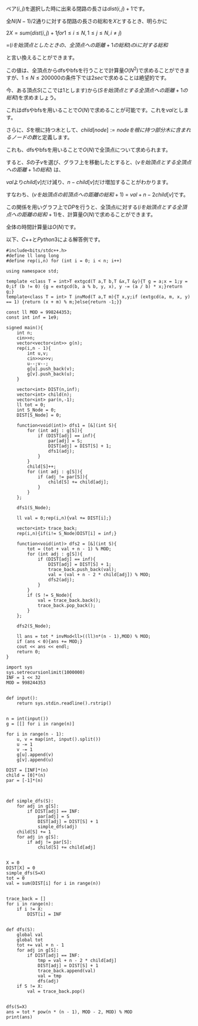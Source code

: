 ペア$(i,j)$を選択した時に出来る閉路の長さは$dist(i,j) + 1$です。

全$N(N - 1)/2$通りに対する閉路の長さの総和を$X$とするとき、明らかに

$2X = sum(dist(i,j) + 1　for　1 \le i \le N, 1\le j \le N, i \neq j)$

=$(iを始頂点としたときの、全頂点への距離 + 1 の総和)のiに対する総和$

と言い換えることができます。

この値は、全頂点からdfsやbfsを行うことで計算量$O(N^2)$で求めることができますが、$1 \le N \le 200000$の条件下では$2sec$で求めることは絶望的です。

今、ある頂点$S$(ここでは$1$とします)から($Sを始頂点とする全頂点への距離 + 1 の総和$)を求めましょう。

これはdfsやbfsを用いることで$O(N)$で求めることが可能です。これを$val$とします。

さらに、$S$を根に持つ木として、$child[node] := nodeを根に持つ部分木に含まれるノードの数$と定義します。

これも、dfsやbfsを用いることで$O(N)$で全頂点について求められます。

すると、$S$の子$v$を選び、グラフ上を移動したとすると、($vを始頂点とする全頂点への距離 + 1の総和$) は、

$val$より$child[v]$だけ減り、$n - child[v]$だけ増加することがわかります。

すなわち、($vを始頂点の前頂点への距離の総和 + 1$) = $val + n - 2child[v]$です。

この関係を用いグラフ上で$DP$を行うと、全頂点$i$に対する($iを始頂点とする全頂点への距離の総和 + 1$)を、計算量$O(N)$で求めることができます。

全体の時間計算量は$O(N)$です。

以下、$C{++}$と$Python3$による解答例です。

```C++での解答例(227ms)
#include<bits/stdc++.h>
#define ll long long
#define rep(i,n) for (int i = 0; i < n; i++)

using namespace std;

template <class T = int>T extgcd(T a,T b,T &x,T &y){T g = a;x = 1;y = 0;if (b != 0) {g = extgcd(b, a % b, y, x), y -= (a / b) * x;}return g;}
template<class T = int> T invMod(T a,T m){T x,y;if (extgcd(a, m, x, y) == 1) {return (x + m) % m;}else{return -1;}}

const ll MOD = 998244353;
const int inf = 1e9;

signed main(){
    int n;
    cin>>n;
    vector<vector<int>> g(n);
    rep(i,n - 1){
        int u,v;
        cin>>u>>v;
        u--;v--;
        g[u].push_back(v);
        g[v].push_back(u);
    }

    vector<int> DIST(n,inf);
    vector<int> child(n);
    vector<int> par(n,-1);
    ll tot = 0;
    int S_Node = 0;
    DIST[S_Node] = 0;

    function<void(int)> dfs1 = [&](int S){
        for (int adj : g[S]){
            if (DIST[adj] == inf){
                par[adj] = S;
                DIST[adj] = DIST[S] + 1;
                dfs1(adj);
            }
        }
        child[S]++;
        for (int adj : g[S]){
            if (adj != par[S]){
                child[S] += child[adj];
            }
        }
    };

    dfs1(S_Node);

    ll val = 0;rep(i,n){val += DIST[i];}

    vector<int> trace_back;
    rep(i,n){if(i!= S_Node)DIST[i] = inf;}

    function<void(int)> dfs2 = [&](int S){
        tot = (tot + val + n - 1) % MOD;
        for (int adj : g[S]){
            if (DIST[adj] == inf){
                DIST[adj] = DIST[S] + 1;
                trace_back.push_back(val);
                val = (val + n - 2 * child[adj]) % MOD;
                dfs2(adj);
            }
        }
        if (S != S_Node){
            val = trace_back.back();
            trace_back.pop_back();
        }
    };

    dfs2(S_Node);

    ll ans = tot * invMod<ll>((ll)n*(n - 1),MOD) % MOD;
    if (ans < 0){ans += MOD;}
    cout << ans << endl;
    return 0;
}
```

```Python3での解答例(713ms)
import sys
sys.setrecursionlimit(1000000)
INF = 1 << 32
MOD = 998244353


def input():
    return sys.stdin.readline().rstrip()


n = int(input())
g = [[] for i in range(n)]

for i in range(n - 1):
    u, v = map(int, input().split())
    u -= 1
    v -= 1
    g[u].append(v)
    g[v].append(u)

DIST = [INF]*(n)
child = [0]*(n)
par = [-1]*(n)



def simple_dfs(S):
    for adj in g[S]:
        if DIST[adj] == INF:
            par[adj] = S
            DIST[adj] = DIST[S] + 1
            simple_dfs(adj)
    child[S] += 1
    for adj in g[S]:
        if adj != par[S]:
            child[S] += child[adj]


X = 0
DIST[X] = 0
simple_dfs(S=X)
tot = 0
val = sum(DIST[i] for i in range(n))


trace_back = []
for i in range(n):
    if i != X:
        DIST[i] = INF


def dfs(S):
    global val
    global tot
    tot += val + n - 1
    for adj in g[S]:
        if DIST[adj] == INF:
            tmp = val + n - 2 * child[adj]
            DIST[adj] = DIST[S] + 1
            trace_back.append(val)
            val = tmp
            dfs(adj)
    if S != X:
        val = trace_back.pop()


dfs(S=X)
ans = tot * pow(n * (n - 1), MOD - 2, MOD) % MOD
print(ans)
```